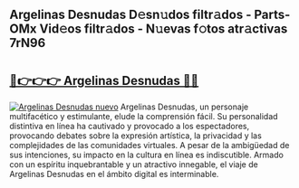 ## Argelinas Desnudas D𝚎sn𝚞dos filtr𝚊dos - Parts-OMx Vid𝚎os filtr𝚊dos - N𝚞evas f𝚘tos atr𝚊ctivas 7rN96

# <h2><a href="http://mb1spu.tromn.icu/?c=Argelinas+Desnudas">🔗👉👉👉 Argelinas Desnudas 🔗🔗</a></h2>

[![Argelinas Desnudas nuevo](https://i.imgur.com/pEAQMta.gif)](http://mb1spu.tromn.icu/?c=Argelinas+Desnudas)
Argelinas Desnudas, un personaje multifacético y estimulante, elude la comprensión fácil. Su personalidad distintiva en línea ha cautivado y provocado a los espectadores, provocando debates sobre la expresión artística, la privacidad y las complejidades de las comunidades virtuales. A pesar de la ambigüedad de sus intenciones, su impacto en la cultura en línea es indiscutible. Armado con un espíritu inquebrantable y un atractivo innegable, el viaje de Argelinas Desnudas en el ámbito digital es interminable.
